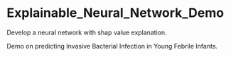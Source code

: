 # Explainable_Neural_Network_Demo

Develop a neural network with shap value explanation. 

Demo on predicting Invasive Bacterial Infection in Young Febrile Infants.
